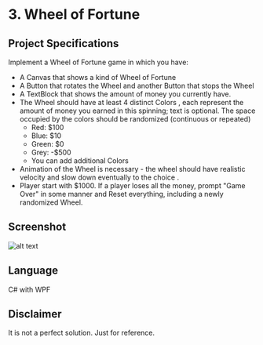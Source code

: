 # 3. Wheel of Fortune
## Project Specifications
Implement a Wheel of Fortune game in which you have:
- A Canvas that shows a kind of Wheel of Fortune
- A Button that rotates the Wheel and another Button that stops the Wheel
- A TextBlock that shows the amount of money you currently have.
- The Wheel should have at least 4 distinct Colors , each represent the amount of money
you earned in this spinning; text is optional. The space occupied by the colors should
be randomized (continuous or repeated)
  - Red: $100
  - Blue: $10
  - Green: $0
  - Grey: -$500
  - You can add additional Colors
- Animation of the Wheel is necessary - the wheel should have realistic velocity and slow down eventually to the choice .
- Player start with $1000. If a player loses all the money, prompt "Game Over" in some manner and Reset everything, including a newly randomized Wheel.

## Screenshot
![alt text](https://github.com/kosswong/IERG3080/blob/main/screenshot.png?raw=true)

## Language
C# with WPF

## Disclaimer
It is not a perfect solution. Just for reference.
